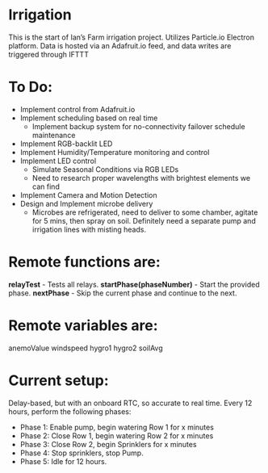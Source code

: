 # Irrigation

This is the start of Ian’s Farm irrigation project.
Utilizes Particle.io Electron platform.
Data is hosted via an Adafruit.io feed, and data writes are triggered through IFTTT

# To Do:
- Implement control from Adafruit.io
- Implement scheduling based on real time
	- Implement backup system for no-connectivity failover schedule maintenance
- Implement RGB-backlit LED
- Implement Humidity/Temperature monitoring and control
- Implement LED control
	- Simulate Seasonal Conditions via RGB LEDs
	- Need to research proper wavelengths with brightest elements we can find
- Implement Camera and Motion Detection
- Design and Implement microbe delivery
	- Microbes are refrigerated, need to deliver to some chamber, agitate for 5 mins, 	then spray on soil. Definitely need a separate pump and irrigation lines with misting heads.

# Remote functions are:
**relayTest** - Tests all relays.
**startPhase(**phaseNumber**)** - Start the provided phase.
**nextPhase** - Skip the current phase and continue to the next.

# Remote variables are:
anemoValue
windspeed
hygro1
hygro2
soilAvg

# Current setup:
Delay-based, but with an onboard RTC, so accurate to real time. Every 12 hours, perform the following phases:
- Phase 1: Enable pump, begin watering Row 1 for x minutes
- Phase 2: Close Row 1, begin watering Row 2 for x minutes
- Phase 3: Close Row 2, begin Sprinklers for x minutes
- Phase 4: Stop sprinklers, stop Pump.
- Phase 5: Idle for 12 hours.
